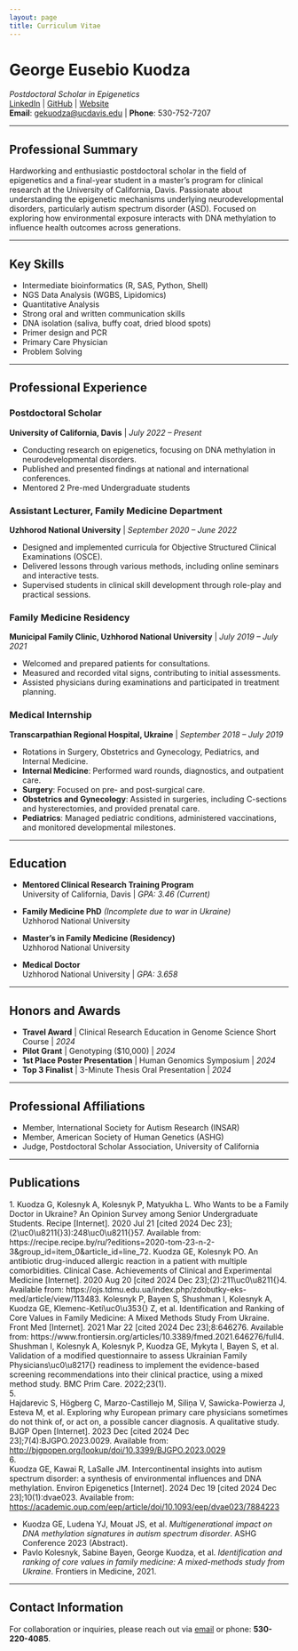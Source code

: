 ```yaml
---
layout: page
title: Curriculum Vitae
---
```


# George Eusebio Kuodza  
*Postdoctoral Scholar in Epigenetics*  
[LinkedIn](https://www.linkedin.com/in/george-kuodza-89178314b/) | [GitHub](https://github.com/dreusebio) | [Website](https://dreusebio.github.io/)  
**Email**: gekuodza@ucdavis.edu | **Phone**: 530-752-7207  

---

## **Professional Summary**
Hardworking and enthusiastic postdoctoral scholar in the field of epigenetics and a final-year student in a master’s program for clinical research at the University of California, Davis. Passionate about understanding the epigenetic mechanisms underlying neurodevelopmental disorders, particularly autism spectrum disorder (ASD). Focused on exploring how environmental exposure interacts with DNA methylation to influence health outcomes across generations.

---

## **Key Skills**
- Intermediate bioinformatics (R, SAS, Python, Shell)  
- NGS Data Analysis (WGBS, Lipidomics)  
- Quantitative Analysis  
- Strong oral and written communication skills  
- DNA isolation (saliva, buffy coat, dried blood spots)  
- Primer design and PCR  
- Primary Care Physician  
- Problem Solving  

---

## **Professional Experience**

### **Postdoctoral Scholar**  
**University of California, Davis** | *July 2022 – Present*  
- Conducting research on epigenetics, focusing on DNA methylation in neurodevelopmental disorders.  
- Published and presented findings at national and international conferences.
- Mentored 2 Pre-med Undergraduate students  

### **Assistant Lecturer, Family Medicine Department**  
**Uzhhorod National University** | *September 2020 – June 2022*  
- Designed and implemented curricula for Objective Structured Clinical Examinations (OSCE).  
- Delivered lessons through various methods, including online seminars and interactive tests.  
- Supervised students in clinical skill development through role-play and practical sessions.  

### **Family Medicine Residency**  
**Municipal Family Clinic, Uzhhorod National University** | *July 2019 – July 2021*  
- Welcomed and prepared patients for consultations.  
- Measured and recorded vital signs, contributing to initial assessments.  
- Assisted physicians during examinations and participated in treatment planning.  

### **Medical Internship**  
**Transcarpathian Regional Hospital, Ukraine** | *September 2018 – July 2019*  
- Rotations in Surgery, Obstetrics and Gynecology, Pediatrics, and Internal Medicine.  
- **Internal Medicine**: Performed ward rounds, diagnostics, and outpatient care.  
- **Surgery**: Focused on pre- and post-surgical care.  
- **Obstetrics and Gynecology**: Assisted in surgeries, including C-sections and hysterectomies, and provided prenatal care.  
- **Pediatrics**: Managed pediatric conditions, administered vaccinations, and monitored developmental milestones.  

---

## **Education**
- **Mentored Clinical Research Training Program**  
  University of California, Davis | *GPA: 3.46 (Current)*  

- **Family Medicine PhD** *(Incomplete due to war in Ukraine)*  
  Uzhhorod National University  

- **Master’s in Family Medicine (Residency)**  
  Uzhhorod National University  

- **Medical Doctor**  
  Uzhhorod National University | *GPA: 3.658*  

---

## **Honors and Awards**
- **Travel Award** | Clinical Research Education in Genome Science Short Course | *2024*  
- **Pilot Grant** | Genotyping ($10,000) | *2024*  
- **1st Place Poster Presentation** | Human Genomics Symposium | *2024*  
- **Top 3 Finalist** | 3-Minute Thesis Oral Presentation | *2024*  

---

## **Professional Affiliations**
- Member, International Society for Autism Research (INSAR)  
- Member, American Society of Human Genetics (ASHG)  
- Judge, Postdoctoral Scholar Association, University of California  

---

## **Publications**
<div class="csl-bib-body">
1. Kuodza G, Kolesnyk A, Kolesnyk P, Matyukha L. Who Wants to be a Family Doctor in Ukraine? An Opinion Survey among Senior Undergraduate Students. Recipe [Internet]. 2020 Jul 21 [cited 2024 Dec 23];(2\uc0\u8211{}3):248\uc0\u8211{}57. Available from: https://recipe.recipe.by/ru/?editions=2020-tom-23-n-2-3&group_id=item_0&article_id=line_72.
Kuodza GE, Kolesnyk PO. An antibiotic drug-induced allergic reaction in a patient with multiple comorbidities. Clinical Case. Achievements of Clinical and Experimental Medicine [Internet]. 2020 Aug 20 [cited 2024 Dec 23];(2):211\uc0\u8211{}4. Available from: https://ojs.tdmu.edu.ua/index.php/zdobutky-eks-med/article/view/113483.
Kolesnyk P, Bayen S, Shushman I, Kolesnyk A, Kuodza GE, Klemenc-Keti\uc0\u353{} Z, et al. Identification and Ranking of Core Values in Family Medicine: A Mixed Methods Study From Ukraine. Front Med [Internet]. 2021 Mar 22 [cited 2024 Dec 23];8:646276. Available from: https://www.frontiersin.org/articles/10.3389/fmed.2021.646276/full4.
Shushman I, Kolesnyk A, Kolesnyk P, Kuodza GE, Mykyta I, Bayen S, et al. Validation of a modified questionnaire to assess Ukrainian Family Physicians\uc0\u8217{} readiness to implement the evidence-based screening recommendations into their clinical practice, using a mixed method study. BMC Prim Care. 2022;23(1).  <div class="csl-entry">
    <div class="csl-left-margin">5.</div><div class="csl-right-inline">Hajdarevic S, Högberg C, Marzo-Castillejo M, Siliņa V, Sawicka-Powierza J, Esteva M, et al. Exploring why European primary care physicians sometimes do not think of, or act on, a possible cancer diagnosis. A qualitative study. BJGP Open [Internet]. 2023 Dec [cited 2024 Dec 23];7(4):BJGPO.2023.0029. Available from: <a href="http://bjgpopen.org/lookup/doi/10.3399/BJGPO.2023.0029">http://bjgpopen.org/lookup/doi/10.3399/BJGPO.2023.0029</a></div>
  </div>
  <div class="csl-entry">
    <div class="csl-left-margin">6.</div><div class="csl-right-inline">Kuodza GE, Kawai R, LaSalle JM. Intercontinental insights into autism spectrum disorder: a synthesis of environmental influences and DNA methylation. Environ Epigenetics [Internet]. 2024 Dec 19 [cited 2024 Dec 23];10(1):dvae023. Available from: <a href="https://academic.oup.com/eep/article/doi/10.1093/eep/dvae023/7884223">https://academic.oup.com/eep/article/doi/10.1093/eep/dvae023/7884223</a></div>
  </div>
</div>

- Kuodza GE, Ludena YJ, Mouat JS, et al. *Multigenerational impact on DNA methylation signatures in autism spectrum disorder*. ASHG Conference 2023 (Abstract).  
- Pavlo Kolesnyk, Sabine Bayen, George Kuodza, et al. *Identification and ranking of core values in family medicine: A mixed-methods study from Ukraine*. Frontiers in Medicine, 2021.  

---

## **Contact Information**
For collaboration or inquiries, please reach out via [email](mailto:gekuodza@ucdavis.edu) or phone: **530-220-4085**.
